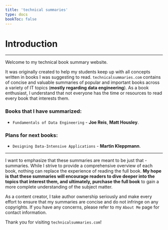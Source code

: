 ```yaml
---
title: 'technical summaries'
type: docs
bookToc: false
---
```


# Introduction
---

Welcome to my technical book summary website.

It was originally created to help my students keep up with all concepts written in books I was suggesting to read. `technicalsummaries.com` contains of concise and valuable summaries of popular and important books across a variety of IT topics (**mostly regarding data engineering**). As a book enthusiast, I understand that not everyone has the time or resources to read every book that interests them.


### Books that I have summarized:

- `Fundamentals of Data Engineering` - **Joe Reis**, **Matt Housley**.

### Plans for next books:

- `Designing Data-Intensive Applications` - **Martin Kleppmann**.

---

I want to emphasize that these summaries are meant to be just that - summaries. While I strive to provide a comprehensive overview of each book, nothing can replace the experience of reading the full book. **My hope is that these summaries will encourage readers to dive deeper into the topics that interest them, and ultimately, purchase the full book** to gain a more complete understanding of the subject matter.

As a content creator, I take author ownership seriously and make every effort to ensure that my summaries are concise and do not infringe on any copyrights. If you have any concerns, please refer to my `About Me` page for contact information.

Thank you for visiting `technicalsummaries.com`!